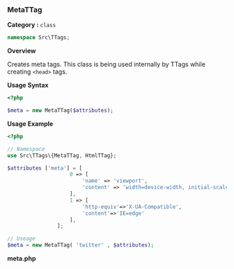 <h3 class="display-4 mb-5">MetaTTag</h3>


**Category :** `class`

```php
namespace Src\TTags;
```


**Overview**

Creates meta tags. This class is being used internally by TTags while creating `<head>` tags.
	
**Usage Syntax**

```php
<?php

$meta = new MetaTTag($attributes);


```

**Usage Example**

```php
<?php

// Namespace
use Src\TTags\{MetaTTag, HtmlTTag};

$attributes ['meta'] = [
					0 => [
						'name' => 'viewport',
						'content' => 'width=device-width, initial-scale=1, shrink-to-fit=no'
					],
					1 => [
						'http-equiv'=>'X-UA-Compatible',
						'content'=>'IE=edge'
					],
				];

// Useage
$meta = new MetaTTag( 'twitter' , $attributes);


```
<p class = "ttag-code-caption text-muted"><b>meta.php</b></p>